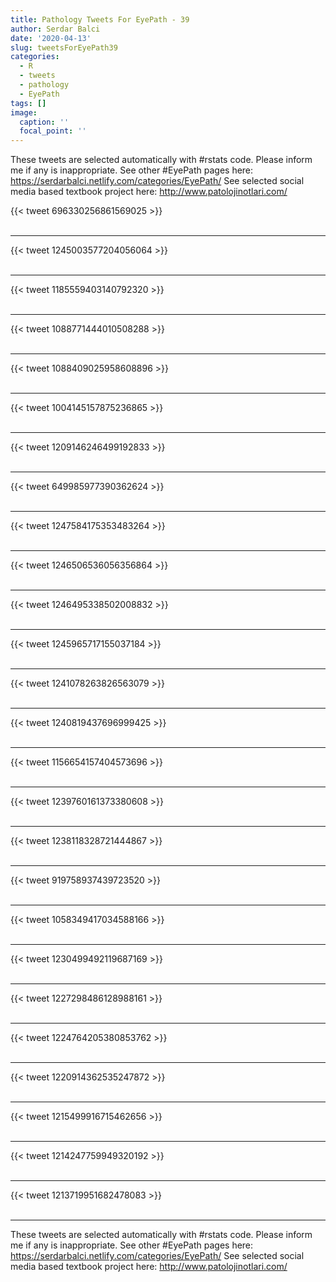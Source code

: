 ```yaml
---
title: Pathology Tweets For EyePath - 39
author: Serdar Balci
date: '2020-04-13'
slug: tweetsForEyePath39
categories:
  - R
  - tweets
  - pathology
  - EyePath
tags: []
image:
  caption: ''
  focal_point: ''
---
```



These tweets are selected automatically with #rstats code. Please inform me if any is inappropriate.
See other #EyePath pages here: https://serdarbalci.netlify.com/categories/EyePath/ 
See selected social media based textbook project here: http://www.patolojinotlari.com/

{{< tweet 696330256861569025 >}}
<br>
<br>
<hr>
{{< tweet 1245003577204056064 >}}
<br>
<br>
<hr>
{{< tweet 1185559403140792320 >}}
<br>
<br>
<hr>
{{< tweet 1088771444010508288 >}}
<br>
<br>
<hr>
{{< tweet 1088409025958608896 >}}
<br>
<br>
<hr>
{{< tweet 1004145157875236865 >}}
<br>
<br>
<hr>
{{< tweet 1209146246499192833 >}}
<br>
<br>
<hr>
{{< tweet 649985977390362624 >}}
<br>
<br>
<hr>
{{< tweet 1247584175353483264 >}}
<br>
<br>
<hr>
{{< tweet 1246506536056356864 >}}
<br>
<br>
<hr>
{{< tweet 1246495338502008832 >}}
<br>
<br>
<hr>
{{< tweet 1245965717155037184 >}}
<br>
<br>
<hr>
{{< tweet 1241078263826563079 >}}
<br>
<br>
<hr>
{{< tweet 1240819437696999425 >}}
<br>
<br>
<hr>
{{< tweet 1156654157404573696 >}}
<br>
<br>
<hr>
{{< tweet 1239760161373380608 >}}
<br>
<br>
<hr>
{{< tweet 1238118328721444867 >}}
<br>
<br>
<hr>
{{< tweet 919758937439723520 >}}
<br>
<br>
<hr>
{{< tweet 1058349417034588166 >}}
<br>
<br>
<hr>
{{< tweet 1230499492119687169 >}}
<br>
<br>
<hr>
{{< tweet 1227298486128988161 >}}
<br>
<br>
<hr>
{{< tweet 1224764205380853762 >}}
<br>
<br>
<hr>
{{< tweet 1220914362535247872 >}}
<br>
<br>
<hr>
{{< tweet 1215499916715462656 >}}
<br>
<br>
<hr>
{{< tweet 1214247759949320192 >}}
<br>
<br>
<hr>
{{< tweet 1213719951682478083 >}}
<br>
<br>
<hr>


These tweets are selected automatically with #rstats code. Please inform me if any is inappropriate.
See other #EyePath pages here: https://serdarbalci.netlify.com/categories/EyePath/ 
See selected social media based textbook project here: http://www.patolojinotlari.com/
